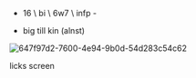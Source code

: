 
- 16 \\ bi \\ 6w7 \\ infp -
  
- big till kin (alnst)

![647f97d2-7600-4e94-9b0d-54d283c54c62](https://github.com/user-attachments/assets/dd5218c1-e98b-4f6e-ab58-ec23cb9d73bc)

licks screen
